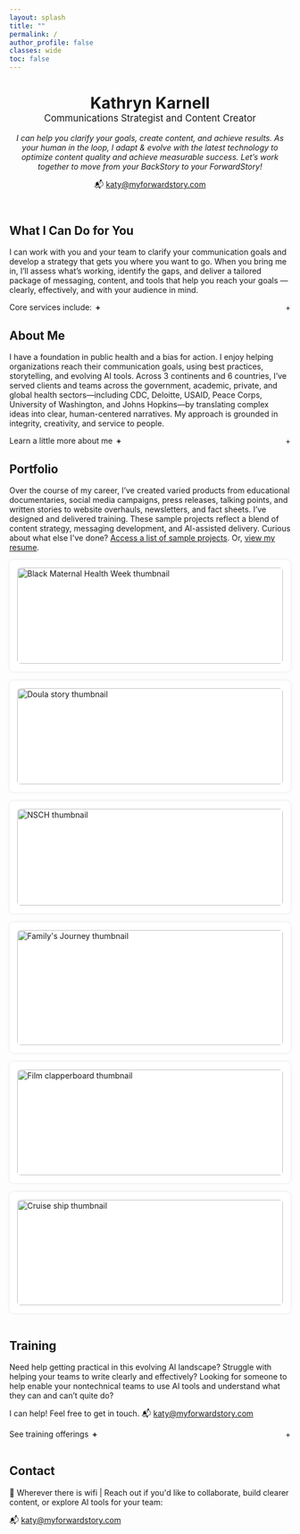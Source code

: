 ```yaml
---
layout: splash
title: ""
permalink: /
author_profile: false
classes: wide
toc: false
---
```

<style>
/* ============ Universal expander behavior (Services, About, Training) ============ */
.expander summary {
  display: flex;                 /* lets us push the right icon to the edge */
  align-items: center;
  gap: .4rem;
  cursor: pointer;
  list-style: none;
  width: 100%;                   /* ensure the right icon has space to align right */
}
.expander summary::-webkit-details-marker { display: none; }

/* Right-aligned icon for ALL expanders */
.expander summary::after { content: "+"; margin-left: auto; }
.expander[open] summary::after { content: "–"; }

/* (If you still have inline left "+" spans in About/Training, this just bolds them) */
.expander .plus { font-weight: 700; }

/* ============ Services spacing ============ */
#services .service-list {
  margin: 1rem 0 1rem 1.5rem;    /* space above & below list */
  padding-left: .5rem;
  font-size: .95rem;
  line-height: 1.55;
}
#services .service-list li + li { margin-top: .75rem; }
#services .exp-note { margin-top: 1rem; }

/* ============ Training spacing ============ */
#training .training-list {
  margin: 1rem 0 0 1.5rem;       /* space above list */
  padding-left: .5rem;
  font-size: .95rem;
  line-height: 1.55;
}
#training .training-list li { margin-bottom: .75rem; }

/* ============ About (optional tiny top margin when open) ============ */
#about #about-expander[open] { margin-top: .5rem; }

/* ===== Featured Work (flex-friendly, no grid required) ===== */
/* Make the row spacing consistent (your container uses flex + wrap) */
#portfolio .card-grid {
  gap: 1rem !important;                 /* rely on gap, not space-between */
  justify-content: flex-start !important;
}

/* Tablet: 2 cards per row (override inline flex: 1 1 calc(33% - 1em)) */
@media (max-width: 1024px) {
  #portfolio .card {
    flex: 1 1 calc(50% - 1rem) !important;  /* two columns */
  }
}

/* Mobile: 1 card per row */
@media (max-width: 640px) {
  #portfolio .card {
    flex: 1 1 100% !important;              /* single column */
  }
  #portfolio .card-grid {
    gap: 0.875rem !important;               /* a touch tighter on phones */
  }
}

</style>

<!-- Hero Section -->
<header class="hero">
  <h1 style="margin-bottom: 0;">Kathryn Karnell</h1>
  <p style="font-size: 1.2em; margin-top: 0;">
    Communications Strategist and Content Creator
  </p>
  <p><em>I can help you clarify your goals, create content, and achieve results. As your human in the loop, I adapt & evolve with the latest technology to optimize content quality and achieve measurable success.
  Let’s work together to move from your BackStory to your ForwardStory!</em></p>
<p>📬 <a href="mailto:katy@myforwardstory.com">katy@myforwardstory.com</a></p>
</header>

<!-- Navigation Links -->
<nav class="jump-links">
<!-- What I Do -->
<section id="services">
  <h2>What I Can Do for You</h2>

  <p>
    I can work with you and your team to clarify your communication goals and develop a strategy that gets you where you want to go.
    When you bring me in, I’ll assess what’s working, identify the gaps, and deliver a tailored package of messaging, content, and tools that help you reach your goals — clearly, effectively, and with your audience in mind.
  </p>

  <details class="expander" id="services-expander">
    <summary>Core services include: <span class="plus" aria-hidden="true">+</span></summary>

    <ul class="service-list">
      <li><strong>💡 Content Strategy &amp; Planning</strong> — I will review your content ecosystem, audit what's working, and develop a roadmap to align content with your brand and audience needs.</li>
      <li><strong>✏️ Messaging &amp; Content Packages</strong> — Marketing materials, website content, newsletters, executive messaging, campaign copy, or storytelling frameworks — all tailored to your voice, audience, and goals.</li>
      <li><strong>🤖 AI Integration &amp; Team Training</strong> — Many workplaces feel pressure to use AI without a clear path. I help teams build literacy, pick the right tools, and use AI to create better, more efficient content — with intention, not urgency.</li>
    </ul>

    <p class="exp-note"><em>Need something not listed here? Let’s talk – I will shape my services around your needs.</em></p>
  </details>
</section>



<!-- About -->
<section id="about">
  <h2>About Me</h2>

  <p>I have a foundation in public health and a bias for action. I enjoy helping organizations reach their communication goals, using best practices, storytelling, and evolving AI tools. Across 3 continents and 6 countries, I’ve served clients and teams across the government, academic, private, and global health sectors—including CDC, Deloitte, USAID, Peace Corps, University of Washington, and Johns Hopkins—by translating complex ideas into clear, human-centered narratives. My approach is grounded in integrity, creativity, and service to people.</p>

  <details class="expander" id="about-expander">
    <summary>Learn a little more about me <span class="plus" aria-hidden="true">+</span></summary>

    <p>I have helped teams define their core messages, write for multiple audiences, and manage the content needed for newsletters, websites, speaking engagements, and campaigns. I’ve also led training sessions and supported teams as they adapt to organizational needs or new tools — like AI — to improve their workflows and outcomes.</p>

    <p>I don’t overpromise. I help you figure out what’s essential, what’s working, and what needs to change — then I help you do something about it.</p>

    <p><strong>My motto:</strong> <em>Practice makes progress.</em></p>

    <p><strong>Core Values and Strengths:</strong></p>
    <ul class="about-list">
      <li>Adaptability</li>
      <li>Commitment</li>
      <li>Relationships</li>
      <li>Integrity</li>
      <li>Courage</li>
    </ul>
  </details>
</section>



<!-- Featured Work -->
<section id="portfolio">
<h2>Portfolio</h2>
<p>Over the course of my career, I’ve created varied products from educational documentaries, social media campaigns, press releases, talking points, and written stories to website overhauls, newsletters, and fact sheets. I’ve designed and delivered training. These sample projects reflect a blend of content strategy, messaging development, and AI-assisted delivery. Curious about what else I've done? <a href="/work/">Access a list of sample projects</a>. Or, <a href="/assets/ForwardStoryResumeAug2025.pdf">view my resume</a>.

<div class="card-grid" style="display: flex; flex-wrap: wrap; justify-content: space-between; gap: 1.5em;">

  <!-- Card 1 -->
  <div class="card" style="flex: 1 1 calc(33% - 1em); box-shadow: 0 0 5px rgba(0,0,0,0.1); border-radius: 8px; overflow: hidden; background: #fff; padding: 1em;">
    <img src="/assets/images/be-inspired-facebook.jpg" alt="Black Maternal Health Week thumbnail" style="width: 100%; border-radius: 6px;">
    <h4>Black Maternal Health Week - Integrated Campaign</h4>
    <p>Pioneered and executed a multi-channel campaign, integrating social, video, and written stories, boosting digital engagement and strengthening partner relationships.</p>
    <p><a href="/work/bmhw-campaign/">Learn more</a></p>
  </div>

  <!-- Card 2 -->
  <div class="card" style="flex: 1 1 calc(33% - 1em); box-shadow: 0 0 5px rgba(0,0,0,0.1); border-radius: 8px; overflow: hidden; background: #fff; padding: 1em;">
    <img src="/assets/images/Destiny600X315.jpg" alt="Doula story thumbnail" style="width: 100%; border-radius: 6px;">
    <h4><em>This is Destiny</em> – The Power of Doula Care for Better Health</h4>
    <p>Doula Kianna's support helped this mom advocate for her needs, foster positive relationships with her doctor and health care teams, and achieve improved physical and mental health.</p>
    <p><a href="./assets/ThisIsDestiny.pdf">Read the story</a></p>
  </div>

  <!-- Card 3 -->
  <div class="card" style="flex: 1 1 calc(33% - 1em); box-shadow: 0 0 5px rgba(0,0,0,0.1); border-radius: 8px; overflow: hidden; background: #fff; padding: 1em;">
    <img src="/assets/images/NSCH1200X630.jpg" alt="NSCH thumbnail" style="width: 100%; border-radius: 6px;">
    <h4>National Survey of Children's Health - Branding Video</h4>
    <p>Designed this video to raise awareness of this survey, strengthen public trust in the agency behind it, and encourage participation from parents and caregivers.</p>
    <p><a href="https://youtu.be/U0an1xbKXkA">Watch video</a></p>
  </div>

  <!-- Card 4 -->
  <div class="card" style="flex: 1 1 calc(33% - 1em); box-shadow: 0 0 5px rgba(0,0,0,0.1); border-radius: 8px; overflow: hidden; background: #fff; padding: 1em;">
    <img src="/assets/images/F2F1200X630.jpg" alt="Family's Journey thumbnail" style="width: 100%; border-radius: 6px;">
    <h4><em>A Family’s Journey</em> – Systems Change Storytelling</h4>
    <p>Follow Ben's family experience navigating complex medical, educational, and social challenges, and the critical support they received from their "F2F" center. I wrote this narrative for Congressional decision-makers and for support centers to tell their story.</p>
    <p><a href="./assets/f2f-ben-family-journey.pdf">Read the story</a></p>
  </div>

  <!-- Card 5 -->
  <div class="card" style="flex: 1 1 calc(33% - 1em); box-shadow: 0 0 5px rgba(0,0,0,0.1); border-radius: 8px; overflow: hidden; background: #fff; padding: 1em;">
    <img src="/assets/images/Clapperboard1200X630.jpg" alt="Film clapperboard thumbnail" style="width: 100%; border-radius: 6px;">
    <h4>Evacuation Plan – Film Set / Same‑Day Delivery</h4>
    <p>This comprehensive evacuation plan - for a high-profile production filming on location - is tailored to the specific geography and personnel needs of 500 crew and extras. I used AI tools to cut concept-to-delivery time by an estimated 70%, enabling same-day turnaround.</p>
    <p><em>Details available upon request.</em></p>
  </div>

  <!-- Card 6 -->
  <div class="card" style="flex: 1 1 calc(33% - 1em); box-shadow: 0 0 5px rgba(0,0,0,0.1); border-radius: 8px; overflow: hidden; background: #fff; padding: 1em;">
    <img src="/assets/images/Cruiseship1200X630.jpg" alt="Cruise ship thumbnail" style="width: 100%; border-radius: 6px;">
    <h4>Marketing Package – Alaska Tourism Pitch / Cruise Outreach</h4>
    <p>This marketing package (proposal, cover letter, press release) is for a small recreation and entertainment business in Alaska. They successfully secured cruise rep engagement. Used AI tools for research, drafting, and image generation under a tight deadline.</p>
    <p><em>Details available upon request.</em></p>
  </div>


<!-- Training -->
<section id="training">
  <h2>Training</h2>

  <p>Need help getting practical in this evolving AI landscape? Struggle with helping your teams to write clearly and effectively? Looking for someone to help enable your nontechnical teams to use AI tools and understand what they can and can’t quite do?</p>

  <p>I can help! Feel free to get in touch. 📬 <a href="mailto:katy@myforwardstory.com">katy@myforwardstory.com</a></p>

  <details class="expander" id="training-expander">
    <summary>See training offerings <span class="plus" aria-hidden="true">+</span></summary>

    <ul class="training-list">
      <li>
        <strong>✏️ Write It Clearly: Training for Teams (with AI-Enhanced Support)</strong> — Helps teams write clearly and confidently — with or without AI tools. You’ll learn how to turn complex ideas into accessible, actionable content, and how to use GenAI to support your process, not replace it.
      </li>
      <li>
        <strong>📚 Storytelling: Craft Messages That Stick, Scale, and Inspire</strong> — Helps teams and individuals bring their mission, products, or services to life with compelling, structured stories. You’ll learn how to connect messaging to audience needs, organize your ideas for clarity and flow, and use GenAI to prototype content quickly — without losing your voice. Whether you're building a brand, launching a campaign, or briefing leadership, the right story drives understanding and engagement.
      </li>
      <li>
        <strong>🤖 AI-Literacy for Nontechnical Teams: Be the Human in the Loop</strong> — Plain-language overview of generative AI, what it’s good at (and not), and how to use it thoughtfully in daily work. You’ll walk away with a practical, no-hype understanding of where these tools fit in your work.
      </li>
    </ul>
  </details>
</section>


<!-- Contact -->
<section id="contact">
<h2>Contact</h2>
<p>📍 Wherever there is wifi | Reach out if you'd like to collaborate, build clearer content, or explore AI tools for your team:</p>  
<p>📬 <a href="mailto:katy@myforwardstory.com">katy@myforwardstory.com</a></p>
</section>
